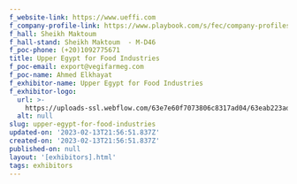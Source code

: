 ```yaml
---
f_website-link: https://www.ueffi.com
f_company-profile-link: https://www.playbook.com/s/fec/company-profiles
f_hall: Sheikh Maktoum
f_hall-stand: Sheikh Maktoum  - M-D46
f_poc-phone: (+20)1092775671
title: Upper Egypt for Food Industries
f_poc-email: export@vegifarmeg.com
f_poc-name: Ahmed Elkhayat
f_exhibitor-name: Upper Egypt for Food Industries
f_exhibitor-logo:
  url: >-
    https://uploads-ssl.webflow.com/63e7e60f7073806c8317ad04/63eab223adb59e41f05febc2_MTYzMA.jpeg
  alt: null
slug: upper-egypt-for-food-industries
updated-on: '2023-02-13T21:56:51.837Z'
created-on: '2023-02-13T21:56:51.837Z'
published-on: null
layout: '[exhibitors].html'
tags: exhibitors
---
```



